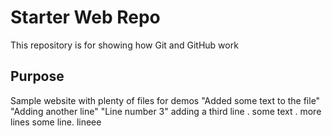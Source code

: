 # Starter Web Repo

This repository is for showing how Git and GitHub work

## Purpose

Sample website with plenty of files for demos
"Added some text to the file" 
"Adding another line" 
"Line number 3"
adding a third line 
. 
some text 
. 
more lines 
some line. 
lineee 
